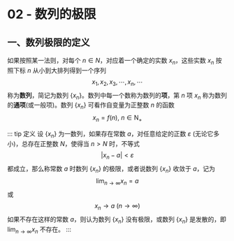 # 02 - 数列的极限

## 一、数列极限的定义

如果按照某一法则，对每个 $n\in N$，对应着一个确定的实数 $x_n$，这些实数 $x_n$ 按照下标 $n$ 从小到大排列得到一个序列
$$
x_1, x_2, x_3, \cdots ,x_n, \cdots
$$
称为**数列**，简记为数列 $\left\{x_n\right\}$。数列中每一个数称为数列的**项**，第 $n$ 项 $x_n$ 称为数列的**通项**(或一般项)。数列 $\left\{x_n\right\}$ 可看作自变量为正整数 $n$ 的函数
$$
x_n = f(n),\ n \in \mathrm{N}_+
$$

::: tip 定义
设 $\left\{x_n\right\}$ 为一数列，如果存在常数 $a$，对任意给定的正数 $\varepsilon$ (无论它多小)，总存在正整数 $N$，使得当 $n>N$ 时，不等式
$$
\left| x_n - a \right| < \varepsilon
$$
都成立，那么称常数 $a$ 时数列 $\left\{x_n\right\}$ 的极限，或者说数列 $\left\{x_n\right\}$ 收敛于 $a$，记为
$$
\lim_{n\to \infty}x_n = a
$$
或
$$
x_n \to a\ (n \to \infty)
$$
如果不存在这样的常数 $a$，则认为数列  $\left\{x_n\right\}$ 没有极限，或数列 $\left\{x_n\right\}$ 是发散的，即 $\lim_{n\to \infty}x_n$ 不存在。
:::
